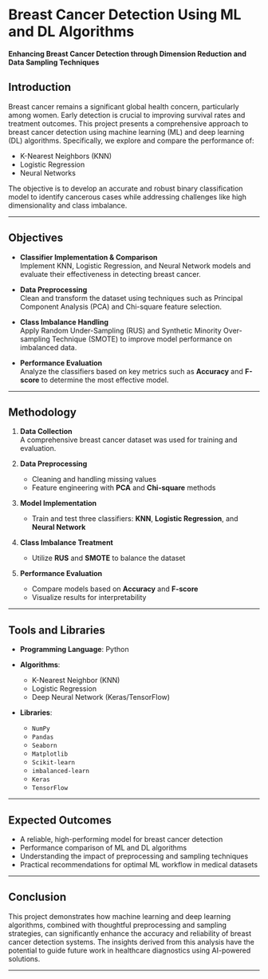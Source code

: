# Breast Cancer Detection Using ML and DL Algorithms

**Enhancing Breast Cancer Detection through Dimension Reduction and Data Sampling Techniques**


##  Introduction

Breast cancer remains a significant global health concern, particularly among women. Early detection is crucial to improving survival rates and treatment outcomes. This project presents a comprehensive approach to breast cancer detection using machine learning (ML) and deep learning (DL) algorithms. Specifically, we explore and compare the performance of:

- K-Nearest Neighbors (KNN)
- Logistic Regression
- Neural Networks

The objective is to develop an accurate and robust binary classification model to identify cancerous cases while addressing challenges like high dimensionality and class imbalance.

---

## Objectives

- **Classifier Implementation & Comparison**  
  Implement KNN, Logistic Regression, and Neural Network models and evaluate their effectiveness in detecting breast cancer.

- **Data Preprocessing**  
  Clean and transform the dataset using techniques such as Principal Component Analysis (PCA) and Chi-square feature selection.

- **Class Imbalance Handling**  
  Apply Random Under-Sampling (RUS) and Synthetic Minority Over-sampling Technique (SMOTE) to improve model performance on imbalanced data.

- **Performance Evaluation**  
  Analyze the classifiers based on key metrics such as **Accuracy** and **F-score** to determine the most effective model.

---

##  Methodology

1. **Data Collection**  
   A comprehensive breast cancer dataset was used for training and evaluation.

2. **Data Preprocessing**  
   - Cleaning and handling missing values  
   - Feature engineering with **PCA** and **Chi-square** methods

3. **Model Implementation**  
   - Train and test three classifiers: **KNN**, **Logistic Regression**, and **Neural Network**

4. **Class Imbalance Treatment**  
   - Utilize **RUS** and **SMOTE** to balance the dataset

5. **Performance Evaluation**  
   - Compare models based on **Accuracy** and **F-score**  
   - Visualize results for interpretability

---

##  Tools and Libraries

- **Programming Language**: Python  
- **Algorithms**:  
  - K-Nearest Neighbor (KNN)  
  - Logistic Regression  
  - Deep Neural Network (Keras/TensorFlow)

- **Libraries**:
  - `NumPy`  
  - `Pandas`  
  - `Seaborn`  
  - `Matplotlib`  
  - `Scikit-learn`  
  - `imbalanced-learn`  
  - `Keras`  
  - `TensorFlow`

---

##  Expected Outcomes

- A reliable, high-performing model for breast cancer detection
- Performance comparison of ML and DL algorithms
- Understanding the impact of preprocessing and sampling techniques
- Practical recommendations for optimal ML workflow in medical datasets

---

##  Conclusion

This project demonstrates how machine learning and deep learning algorithms, combined with thoughtful preprocessing and sampling strategies, can significantly enhance the accuracy and reliability of breast cancer detection systems. The insights derived from this analysis have the potential to guide future work in healthcare diagnostics using AI-powered solutions.

---

 
